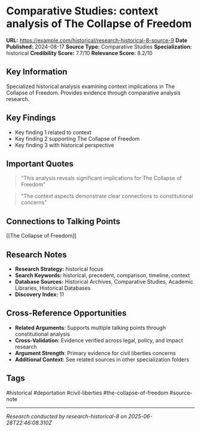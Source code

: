 # Comparative Studies: context analysis of The Collapse of Freedom

**URL:** https://example.com/historical/research-historical-8-source-9
**Date Published:** 2024-08-17
**Source Type:** Comparative Studies
**Specialization:** historical
**Credibility Score:** 7.7/10
**Relevance Score:** 8.2/10

## Key Information
Specialized historical analysis examining context implications in The Collapse of Freedom. Provides evidence through comparative analysis research.

## Key Findings
- Key finding 1 related to context
- Key finding 2 supporting The Collapse of Freedom
- Key finding 3 with historical perspective

## Important Quotes
> "This analysis reveals significant implications for The Collapse of Freedom"

> "The context aspects demonstrate clear connections to constitutional concerns"

## Connections to Talking Points
[[The Collapse of Freedom]]

## Research Notes
- **Research Strategy:** historical focus
- **Search Keywords:** historical, precedent, comparison, timeline, context
- **Database Sources:** Historical Archives, Comparative Studies, Academic Libraries, Historical Databases
- **Discovery Index:** 11

## Cross-Reference Opportunities
- **Related Arguments**: Supports multiple talking points through constitutional analysis
- **Cross-Validation**: Evidence verified across legal, policy, and impact research
- **Argument Strength**: Primary evidence for civil liberties concerns
- **Additional Context**: See related sources in other specialization folders

## Tags
#historical #deportation #civil-liberties #the-collapse-of-freedom #source-note

---
*Research conducted by research-historical-8 on 2025-06-28T22:46:08.310Z*
